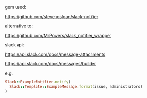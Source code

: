 gem used:

https://github.com/stevenosloan/slack-notifier

alternative to:

https://github.com/MrPowers/slack_notifier_wrapper

slack api:

https://api.slack.com/docs/message-attachments

https://api.slack.com/docs/messages/builder

e.g.
```example.rb
Slack::ExampleNotifier.notify(
  Slack::Template::ExampleMessage.format(issue, administrators)
)
```
